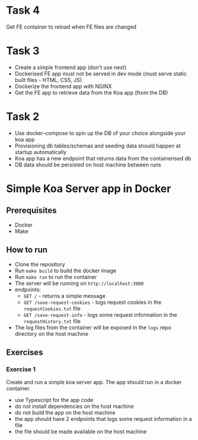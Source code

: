# Task 4

Get FE container to reload when FE files are changed

# Task 3

- Create a simple frontend app (don't use next)
- Dockerised FE app must not be served in dev mode (must serve static built files - HTML, CSS, JS)
- Dockerize the frontend app with NGINX
- Get the FE app to retrieve data from the Koa app (from the DB)

# Task 2

- Use docker-compose to spin up the DB of your choice alongside your koa app
- Provisioning db tables/schemas and seeding data should happen at startup automatically
- Koa app has a new endpoint that returns data from the containerised db
- DB data should be persisted on host machine between runs

# Simple Koa Server app in Docker

## Prerequisites

- Docker
- Make

## How to run

- Clone the repository
- Run `make build` to build the docker image
- Run `make run` to run the container
- The server will be running on `http://localhost:3000`
- endpoints:
  - `GET /` - returns a simple message
  - `GET /save-request-cookies` - logs request cookies in the `requestCookies.txt` file
  - `GET /save-request-info` - logs some request information in the `requestHistory.txt` file
- The log files from the container will be exposed in the `logs` repo directory on the host machine

## Exercises

### Exercise 1

Create and run a simple koa server app. The app should run in a docker container.

- use Typescript for the app code
- do not install dependencies on the host machine
- do not build the app on the host machine
- the app should have 2 endpoints that logs some request information in a file
- the file should be made available on the host machine

